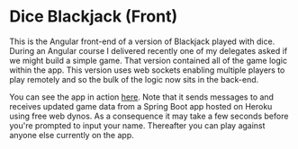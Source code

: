 # Dice Blackjack (Front)

This is the Angular front-end of a version of Blackjack played with dice. During an Angular course I delivered recently one of my delegates asked if we might build a simple game. That version contained all of the game logic within the app. This version uses web sockets enabling multiple players to play remotely and so the bulk of the logic now sits in the back-end. 

You can see the app in action [here](https://affectionate-ride-7883fd.netlify.app/). Note that it sends messages to and receives updated game data from a Spring Boot app hosted on Heroku using free web dynos. As a consequence it may take a few seconds before you're prompted to input your name. Thereafter you can play against anyone else currently on the app.


